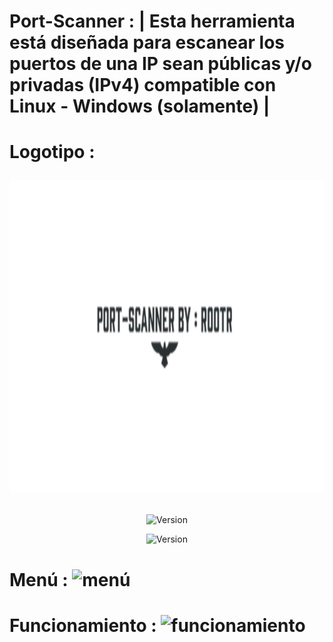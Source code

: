 # Port-Scanner : | Esta herramienta está diseñada para escanear los puertos de una IP sean públicas y/o privadas (IPv4) compatible con Linux - Windows (solamente) |

# Logotipo : <p align="center"> <img width="600" height="500" src="https://github.com/Rootteadoorg/Port-Scanner/blob/main/Fotos/logotipo.png"> </pag>

<p align="center"><img width="200px" alt="Version" src="https://img.shields.io/badge/Port-Scanner-green.svg?style=for-the-badge"/></p>
<p align="center"><img width="150px" alt="Version" src="https://img.shields.io/badge/version-1.1-green.svg?style=for-the-badge"/></p>


# Menú : ![menú](https://github.com/user-attachments/assets/b9630487-ca44-4322-bdce-ec2751e6449f)


# Funcionamiento : ![funcionamiento](https://github.com/user-attachments/assets/ec57d02e-4662-42e5-badc-ec34c8fa5238)


